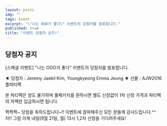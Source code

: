 ```yaml
---
layout: posts
img: ""
tags: Event
excerpt: "\"나는 OOO가 좋다\" 이벤트의 당첨자를 발표합니다."
published: true
title: "이벤트 당첨자 공지!"
---
```




## 당첨자 공지

[스페셜 이벤트] "나는 OOO가 좋다" 이벤트의 당첨자를 발표합니다.

★ 당첨자 : Jeremy Jaekil Kim, Youngkyeong Emma Jeong
★ 선물 : AJW2016 풀파티팩

본 파티팩은 양도 불가하며 풀패키지를 원하시면 별도 신청없이 1차 신청 가격과 파티팩의 차액만 입금하시면 됩니다.

짝짝짝~ 당첨을 축하드립니다~!!
이벤트에 참여해주신 모든 분들께 감사드립니다.^^
자!! 그럼 이제 내일(9월 21일, 월) 13시 1,2차 신청을 기다려주세요!
